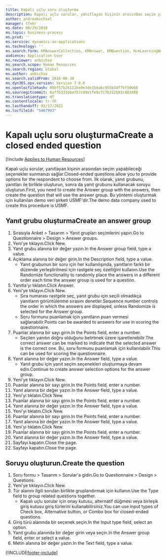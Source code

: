 ```yaml
---
title: Kapalı uçlu soru oluşturma
description: Kapalı uçlu sorular, yanıtlayan kişinin arasından seçim yapabileceği seçenekler sunmanızı sağlar.
author: andreabichsel
manager: tfehr
ms.date: 08/29/2018
ms.topic: business-process
ms.prod: ''
ms.service: dynamics-ax-applications
ms.technology: ''
ms.search.form: KMAnswerCollection, KMAnswer, KMQuestion, HcmLearningWorkspace
audience: Application User
ms.reviewer: anbichse
ms.search.scope: Human Resources
ms.search.region: Global
ms.author: anbichse
ms.search.validFrom: 2016-06-30
ms.dyn365.ops.version: Version 7.0.0
ms.openlocfilehash: 09bf57b26111be0e3de358a6c955b3df7bf50668
ms.sourcegitcommit: 6affb3316be757c99e1fe9c7c7b312b93c483408
ms.translationtype: HT
ms.contentlocale: tr-TR
ms.lasthandoff: 02/17/2021
ms.locfileid: "5467903"
---
```

# <a name="create-a-closed-ended-question"></a><span data-ttu-id="47b78-103">Kapalı uçlu soru oluşturma</span><span class="sxs-lookup"><span data-stu-id="47b78-103">Create a closed ended question</span></span>

[!include [Applies to Human Resources](../includes/applies-to-hr.md)]



<span data-ttu-id="47b78-104">Kapalı uçlu sorular, yanıtlayan kişinin arasından seçim yapabileceği seçenekler sunmanızı sağlar.</span><span class="sxs-lookup"><span data-stu-id="47b78-104">Closed-ended questions allow you to provide options for the respondent to choose from.</span></span> <span data-ttu-id="47b78-105">İlk olarak, yanıt grubunu, yanıtları ile birlikte oluşturun, sonra da yanıt grubunu kullanacak soruyu oluşturun.</span><span class="sxs-lookup"><span data-stu-id="47b78-105">First, you need to create the Answer group with the answers, then create the question that will use the answer group.</span></span> <span data-ttu-id="47b78-106">Bu yöntemi oluşturmak için kullanılan demo veri şirketi USMF'dir.</span><span class="sxs-lookup"><span data-stu-id="47b78-106">The demo data company used to create this procedure is USMF.</span></span>


## <a name="create-an-answer-group"></a><span data-ttu-id="47b78-107">Yanıt grubu oluşturma</span><span class="sxs-lookup"><span data-stu-id="47b78-107">Create an answer group</span></span>
1. <span data-ttu-id="47b78-108">Sırasıyla Anket > Tasarım > Yanıt grupları seçimlerini yapın.</span><span class="sxs-lookup"><span data-stu-id="47b78-108">Go to Questionnaire > Design > Answer groups.</span></span>
2. <span data-ttu-id="47b78-109">Yeni'ye tıklayın.</span><span class="sxs-lookup"><span data-stu-id="47b78-109">Click New.</span></span>
3. <span data-ttu-id="47b78-110">Yanıt grubu alanına bir değer yazın.</span><span class="sxs-lookup"><span data-stu-id="47b78-110">In the Answer group field, type a value.</span></span>
4. <span data-ttu-id="47b78-111">Açıklama alanına bir değer girin.</span><span class="sxs-lookup"><span data-stu-id="47b78-111">In the Description field, type a value.</span></span>
    * <span data-ttu-id="47b78-112">Yanıt grubunun bir soru için her kullanılışında, yanıtların farklı bir düzende yerleştirilmesi için rastgele seç özelliğini kullanın.</span><span class="sxs-lookup"><span data-stu-id="47b78-112">Use the Randomize functionality to randomly place the answers in a different order each time the answer group is used for a question.</span></span>  
5. <span data-ttu-id="47b78-113">Yanıtla'yı tıklatın.</span><span class="sxs-lookup"><span data-stu-id="47b78-113">Click Answer.</span></span>
6. <span data-ttu-id="47b78-114">Yeni'ye tıklayın.</span><span class="sxs-lookup"><span data-stu-id="47b78-114">Click New.</span></span>
    * <span data-ttu-id="47b78-115">Sıra numarası rastgele seç, yanıt grubu için seçili olmadıkça yanıtların görüntülenme sırasını denetler.</span><span class="sxs-lookup"><span data-stu-id="47b78-115">Sequence number controls the order in which the answers are displayed, unless Randomize is selected for the Answer group.</span></span>  
    * <span data-ttu-id="47b78-116">Soru formunu puanlamak için yanıtların puan vermesi sağlanabilir.</span><span class="sxs-lookup"><span data-stu-id="47b78-116">Points can be awarded to answers for use in scoring the questionnaire.</span></span>  
7. <span data-ttu-id="47b78-117">Puanlar alanına bir sayı girin.</span><span class="sxs-lookup"><span data-stu-id="47b78-117">In the Points field, enter a number.</span></span>
    * <span data-ttu-id="47b78-118">Seçilen yanıtın doğru olduğunu belirtmek üzere işaretlenebilir.</span><span class="sxs-lookup"><span data-stu-id="47b78-118">The correct answer can be marked to indicate that the selected answer is the correct one.</span></span> <span data-ttu-id="47b78-119">Bu, soru formunu puanlamak için kullanılabilir.</span><span class="sxs-lookup"><span data-stu-id="47b78-119">This can be used for scoring the questionnaire.</span></span>  
8. <span data-ttu-id="47b78-120">Yanıt alanına bir değer yazın.</span><span class="sxs-lookup"><span data-stu-id="47b78-120">In the Answer field, type a value.</span></span>
    * <span data-ttu-id="47b78-121">Yanıt grubu için yanıt seçim seçenekleri oluşturmaya devam edin.</span><span class="sxs-lookup"><span data-stu-id="47b78-121">Continue to create answer selection options for the answer group.</span></span>  
9. <span data-ttu-id="47b78-122">Yeni'ye tıklayın.</span><span class="sxs-lookup"><span data-stu-id="47b78-122">Click New.</span></span>
10. <span data-ttu-id="47b78-123">Puanlar alanına bir sayı girin.</span><span class="sxs-lookup"><span data-stu-id="47b78-123">In the Points field, enter a number.</span></span>
11. <span data-ttu-id="47b78-124">Yanıt alanına bir değer yazın.</span><span class="sxs-lookup"><span data-stu-id="47b78-124">In the Answer field, type a value.</span></span>
12. <span data-ttu-id="47b78-125">Yeni'yi tıklatın.</span><span class="sxs-lookup"><span data-stu-id="47b78-125">Click New.</span></span>
13. <span data-ttu-id="47b78-126">Puanlar alanına bir sayı girin.</span><span class="sxs-lookup"><span data-stu-id="47b78-126">In the Points field, enter a number.</span></span>
14. <span data-ttu-id="47b78-127">Yanıt alanına bir değer yazın.</span><span class="sxs-lookup"><span data-stu-id="47b78-127">In the Answer field, type a value.</span></span>
15. <span data-ttu-id="47b78-128">Yeni'yi tıklatın.</span><span class="sxs-lookup"><span data-stu-id="47b78-128">Click New.</span></span>
16. <span data-ttu-id="47b78-129">Puanlar alanına bir sayı girin.</span><span class="sxs-lookup"><span data-stu-id="47b78-129">In the Points field, enter a number.</span></span>
17. <span data-ttu-id="47b78-130">Yanıt alanına bir değer yazın.</span><span class="sxs-lookup"><span data-stu-id="47b78-130">In the Answer field, type a value.</span></span>
18. <span data-ttu-id="47b78-131">Yeni'yi tıklatın.</span><span class="sxs-lookup"><span data-stu-id="47b78-131">Click New.</span></span>
19. <span data-ttu-id="47b78-132">Puanlar alanına bir sayı girin.</span><span class="sxs-lookup"><span data-stu-id="47b78-132">In the Points field, enter a number.</span></span>
20. <span data-ttu-id="47b78-133">Yanıt alanına bir değer yazın.</span><span class="sxs-lookup"><span data-stu-id="47b78-133">In the Answer field, type a value.</span></span>
21. <span data-ttu-id="47b78-134">Sayfayı kapatın.</span><span class="sxs-lookup"><span data-stu-id="47b78-134">Close the page.</span></span>
22. <span data-ttu-id="47b78-135">Sayfayı kapatın.</span><span class="sxs-lookup"><span data-stu-id="47b78-135">Close the page.</span></span>

## <a name="create-the-question"></a><span data-ttu-id="47b78-136">Soruyu oluşturun.</span><span class="sxs-lookup"><span data-stu-id="47b78-136">Create the question</span></span>
1. <span data-ttu-id="47b78-137">Soru formu > Tasarım > Sorular'a gidin.</span><span class="sxs-lookup"><span data-stu-id="47b78-137">Go to Questionnaire > Design > Questions.</span></span>
2. <span data-ttu-id="47b78-138">Yeni'ye tıklayın.</span><span class="sxs-lookup"><span data-stu-id="47b78-138">Click New.</span></span>
3. <span data-ttu-id="47b78-139">Tür alanını ilgili soruları birlikte gruplandırmak için kullanın.</span><span class="sxs-lookup"><span data-stu-id="47b78-139">Use the Type field to group related questions together.</span></span>
    * <span data-ttu-id="47b78-140">Kapalı uçlu sorular için onay kutusu, alternatif düğmesi veya birleşik giriş kutusu giriş türlerini kullanabilirsiniz.</span><span class="sxs-lookup"><span data-stu-id="47b78-140">You can use input types of Check box, Alternative button, or Combo box for closed-ended questions.</span></span>  
4. <span data-ttu-id="47b78-141">Giriş türü alanında bir seçenek seçin.</span><span class="sxs-lookup"><span data-stu-id="47b78-141">In the Input type field, select an option.</span></span>
5. <span data-ttu-id="47b78-142">Yanıt grubu alanında bir değer girin veya seçin.</span><span class="sxs-lookup"><span data-stu-id="47b78-142">In the Answer group field, enter or select a value.</span></span>
6. <span data-ttu-id="47b78-143">Metin alanına bir değer yazın.</span><span class="sxs-lookup"><span data-stu-id="47b78-143">In the Text field, type a value.</span></span>



[!INCLUDE[footer-include](../includes/footer-banner.md)]